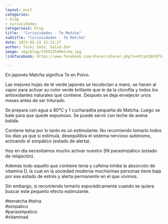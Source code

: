 ```yaml
---
layout: post
categories:
- blog
- curiosidades
categories2: blog
title:  "Curiosidades - Te Matcha"
subtitle: "Curiosidades - Te Matcha"
date: 2023-05-23 15:11:27
author: Txiki Soto, Salud-Zen
image: img/blog/230523TeMatcha.jpg
linkfacebook: https://www.facebook.com/sharer/sharer.php?u=http%3A%2F%2Fwww.salud-zen.com%2Fblog%2Freflexiones%2F2023%2F05%2F23%2Fcuriosidades-te-matcha.html&amp;src=sdkpreparse

---
```

En japonés Matcha significa Te en Polvo.

Las mejores hojas de té verde japonés se recolectan a mano, se hacen al vapor para activar  su color verde brillante que le da la clorofila y todos los antioxidantes naturales que contiene. Después se deja envejecer unos meses antes de ser triturado.

Se prepara con agua a 80°C y 1 cucharadita pequeña de Matcha. Luego se bate para que quede espumoso.
Se puede servir con leche de avena batida.  

Contiene teína por lo tanto es un estimulante. No recomiendo tomarlo todos los días ya que si estimula, desequilibra el sistema nervioso autónomo, activando el simpático (estado de alerta).  

Hoy en día necesitamos mucho activar nuestro SN parasimpático (estado de relajación).   

Además todo aquello que contiene tenía y cafeína inhibe la absorción de vitamina D, la cual en la sociedad moderna muchísimas personas tiene baja por ese estado de estrés y alerta permanente en el que vivimos.   

Sin embargo, si recomiendo tomarlo esporádicamente cuando se quiera buscar este pequeño efecto estimulante.  
  
#tematcha
#teína  
#simpatico  
#parasimpatico  
#vitaminad  
